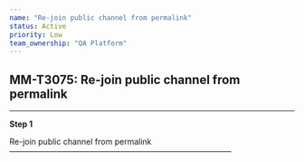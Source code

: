 ```yaml
---
name: "Re-join public channel from permalink"
status: Active
priority: Low
team_ownership: "QA Platform"
---
```


## MM-T3075: Re-join public channel from permalink

---

**Step 1**

Re-join public channel from permalink\
————————————————————————————
